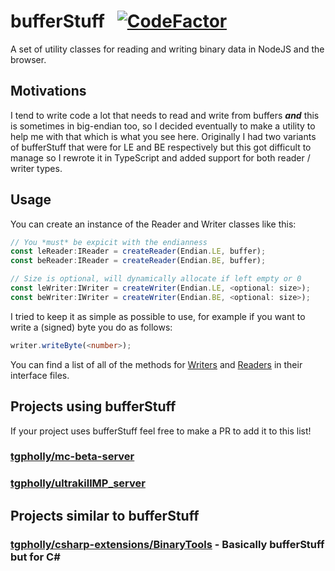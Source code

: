 # bufferStuff &nbsp; [![CodeFactor](https://www.codefactor.io/repository/github/tgpholly/bufferstuff/badge)](https://www.codefactor.io/repository/github/tgpholly/bufferstuff)
A set of utility classes for reading and writing binary data in NodeJS and the browser.

## Motivations
I tend to write code a lot that needs to read and write from buffers ***and*** this is sometimes in big-endian too, so I decided eventually to make a utility to help me with that which is what you see here.
Originally I had two variants of bufferStuff that were for LE and BE respectively but this got difficult to manage so I rewrote it in TypeScript and added support for both reader / writer types.

## Usage
You can create an instance of the Reader and Writer classes like this:
```ts
// You *must* be expicit with the endianness
const leReader:IReader = createReader(Endian.LE, buffer);
const beReader:IReader = createReader(Endian.BE, buffer);

// Size is optional, will dynamically allocate if left empty or 0
const leWriter:IWriter = createWriter(Endian.LE, <optional: size>);
const beWriter:IWriter = createWriter(Endian.BE, <optional: size>);
```

I tried to keep it as simple as possible to use, for example if you want to write a (signed) byte you do as follows:
```ts
writer.writeByte(<number>);
```

You can find a list of all of the methods for [Writers](https://github.com/tgpholly/bufferStuff/blob/master/writers/IWriter.ts) and [Readers](https://github.com/tgpholly/bufferStuff/blob/master/readers/IReader.ts) in their interface files.

## Projects using bufferStuff
If your project uses bufferStuff feel free to make a PR to add it to this list!
### [tgpholly/mc-beta-server](https://github.com/tgpholly/mc-beta-server)
### [tgpholly/ultrakillMP_server](https://github.com/tgpholly/ultrakillMP_server)

## Projects similar to bufferStuff
### [tgpholly/csharp-extensions/BinaryTools](https://github.com/tgpholly/csharp-extensions/tree/master/BinaryTools) - Basically bufferStuff but for C#
